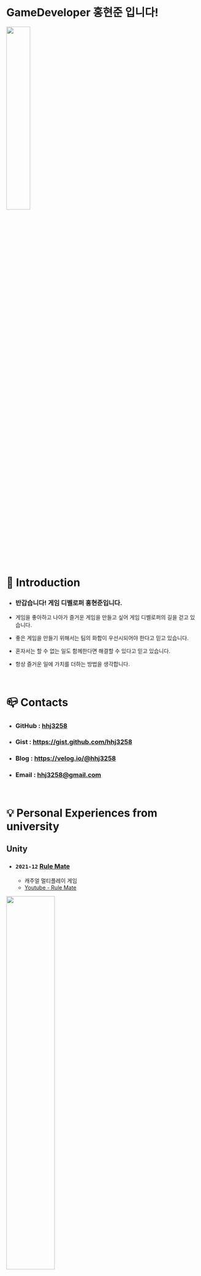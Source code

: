 # **GameDeveloper 홍현준 입니다!**

<img src="https://user-images.githubusercontent.com/70702088/162875859-bff76e5a-35dd-4714-ac33-9ad19b84bda4.jpg" width="35%" height="35%"></img>

</br>

# :raised_hands: Introduction
- ### **반갑습니다! 게임 디벨로퍼 홍현준입니다.**

- 게임을 좋아하고 나아가 즐거운 게임을 만들고 싶어 게임 디벨로퍼의 길을 걷고 있습니다.

- 좋은 게임을 만들기 위해서는 팀의 화합이 우선시되어야 한다고 믿고 있습니다.

- 혼자서는 할 수 없는 일도 함께한다면 해결할 수 있다고 믿고 있습니다.

- 항상 즐거운 일에 가치를 더하는 방법을 생각합니다.

</br>

# :mailbox_closed: Contacts
- ### **GitHub** : [hhj3258](https://github.com/hhj3258)
- ### **Gist** : https://gist.github.com/hhj3258
- ### **Blog** : https://velog.io/@hhj3258
- ### **Email** : hhj3258@gmail.com

</br>

# :bulb: Personal Experiences from university
## Unity
- ### `2021-12` [Rule Mate](https://github.com/hhj3258/RuleMate_Project)
  -  캐주얼 멀티플레이 게임
  -  [Youtube - Rule Mate](https://youtu.be/tVv9VbjxU5U)

<img src="https://user-images.githubusercontent.com/70702088/146521110-d5889960-c32e-41f8-8d6e-dc3ce2f56a00.png" width="50%" height="50%"></img>


- ### `2021-05` [Unity_VR_ExtremeSpeed](https://github.com/hhj3258/Unity_VR_ExtremeSpeed)
  -  Unity VR 레이싱 게임
  -  [Youtube - Unity VR Extreme Speed](https://www.youtube.com/watch?v=IZNl5Z_vPls)

<img src="https://user-images.githubusercontent.com/70702088/132180826-bd95bbbd-79bb-4340-b093-953cf1ad79bb.png" width="50%" height="50%"></img>


- ### `2021-12` [GamePhysics_RealisticCarPhysics](https://github.com/hhj3258/GamePhysics_RealisticCarPhysics)
  -  수치해석을 사용해 구현한 자동차 물리 시뮬레이션
  -  [Video link](http://naver.me/GDbAIXsr)

<img src="https://user-images.githubusercontent.com/70702088/162876358-e44f1cb1-ab7d-4173-a5ac-6886a0acc435.png" width="50%" height="50%"></img>


## Unreal Engine 4
- ### `2020-12` [UE4_Multi Maze Runner](https://github.com/hhj3258/UE4_MultiMazeRunner)
  -  Dedicated Server를 사용한 2인 미로 탈출 멀티플레이 게임

<img src="https://user-images.githubusercontent.com/70702088/116792211-31dc5000-aafa-11eb-875f-ac9cb8ae9b62.png" width="50%" height="50%"></img>


## Side Projects
- `2021-01` [WinForm_세출예산 자동화 툴](https://github.com/hhj3258/ExpenditureBudgets_AutomationProgram)
  -  세출예산 정리 자동화 툴(PDF to EXCEL)

- `2021-01` [WinForm_원신 데미지 계산기](https://github.com/hhj3258/Genshin_DamageFormulaCalculator)
  -  원신 데미지 공식 계산 자동화 툴

- `2020-12` [Logisim_Keyboard&TTY Simulator](https://www.youtube.com/watch?v=qYIJJDbaYM8)
  -  Logisim Mips Processor Keyboard&TTY를 이용한 문답 시뮬레이션

- `2020-06` [JTable_경기도 지역화폐 API 지도](https://github.com/hhj3258/JAVA_Gyeonggi-do_LocalCurrency_API_Table-Map)
  -  JAVA Swing Table와 공공데이터 API를 이용한 지역화폐가맹점 지도

</br>



# :wrench: Skills

구분 | Skill
---- | ----
Programing Languages | C#, C++, JAVA
Framework / Library | Unity Photon Engine, Vuforia AR Engine
Tooling / DevOps | GitHub, Perforce
Environment | Unity, UE4, AWS

</br>



# :necktie: 경력

- `2022-07 ~ ` [NPIXEL](https://www.npixel.co.kr/) 유니티 클라이언트 프로그래머

- `2020-12 ~ 2021-02` [(주)임팩시스](https://www.impacsys.co.kr/) 전략기획실 인턴

- `2020-06 ~ 2020-08` [(주)임팩시스](https://www.impacsys.co.kr/) 전략기획실 인턴

</br>





# :surfer: 대외활동 & 수상경력
- `2021-12` **대상** [소프트웨어융합대학 캡스톤디자인 경진대회](https://hlsw.hallym.ac.kr/index.php?mt=page&mp=5_2&mm=oxbbs&oxid=2&cpage=1&key=&val=&CAT_ID=0&BID=558&cmd=view)
  - [2021년도 2학기 한림대학교 소프트웨어융합대학 캡스톤디자인 경진대회](https://hlsw.hallym.ac.kr/index.php?mt=page&mp=5_2&mm=oxbbs&oxid=2&cpage=1&key=TITLE_CONTENT&val=%C4%B8%BD%BA%C5%E6&CAT_ID=0&BID=541&cmd=view)
  - [팀 Blue Bird - Rule Mate](https://github.com/hhj3258/RuleMate_Project)

- `2021-11` **금상** [SW Week Coding Festival](https://hlsw.hallym.ac.kr/index.php?mt=page&mp=5_2&mm=oxbbs&oxid=2&cpage=1&key=&val=&CAT_ID=0&BID=548&cmd=view)
  - 한림대학교 교내 알고리즘 경진대회

- `2021-11` **은상** [GitHub 이력서 콘테스트 해커톤](https://hlsw.hallym.ac.kr/index.php?mt=page&mp=5_2&mm=oxbbs&oxid=2&cpage=1&key=&val=&CAT_ID=0&BID=540&cmd=view)
  - 오픈소스 소프트웨어 시대를 맞아 SW전공자 및 비전공자가 GitHub를 이용한 자기 PR

- `2021-06` **은상** SW 전공 교과목 연계 경진대회
  - 교과목명 : 가상현실 기초 및 실습(Unity, VR)

- `2020-11` **장려상** [SW Week Coding Festival](https://hlsw.hallym.ac.kr/index.php?mt=page&mp=5_2&mm=oxbbs&oxid=2&cpage=1&key=TITLE_CONTENT&val=coding&CAT_ID=0&BID=353&cmd=view)
  - 한림대학교 교내 알고리즘 경진대회

- `2021-04` [한국인디게임협회 주관 인디오락실 - 아이엠그라운드 참가](https://www.youtube.com/watch?v=ovJMKrw8jys) - **2:20:05**
  - [2021온택트 인디게임쇼 - 제 6회 인디오락실 개최 안내](https://k-indiegame.or.kr/notice/?pageid=1&mod=document&uid=22)




